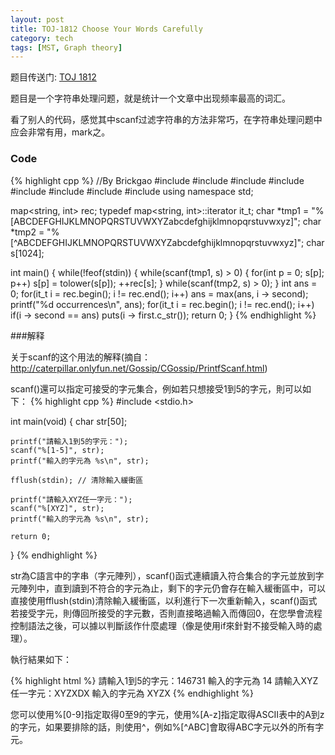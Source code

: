 ```yaml
---
layout: post
title: TOJ-1812 Choose Your Words Carefully 
category: tech
tags: [MST, Graph theory]
---
```


题目传送门: <a href="http://acm.tju.edu.cn/toj/showp1812.html">TOJ 1812</a>

题目是一个字符串处理问题，就是统计一个文章中出现频率最高的词汇。

看了别人的代码，感觉其中scanf过滤字符串的方法非常巧，在字符串处理问题中应会非常有用，mark之。

### Code

{% highlight cpp %}
//By Brickgao
#include <iostream>
#include <cstdio>
#include <cstring>
#include <cmath>
#include <cstdlib>
#include <algorithm>
#include <vector>
#include <map>
using namespace std;

map<string, int> rec;
typedef map<string, int>::iterator it_t;
char *tmp1 = "%[ABCDEFGHIJKLMNOPQRSTUVWXYZabcdefghijklmnopqrstuvwxyz]";
char *tmp2 = "%[^ABCDEFGHIJKLMNOPQRSTUVWXYZabcdefghijklmnopqrstuvwxyz]";
char s[1024];

int main()
{
    while(!feof(stdin))
    {
        while(scanf(tmp1, s) > 0)
        {
            for(int p = 0; s[p]; p++) s[p] = tolower(s[p]);
            ++rec[s];
        }
        while(scanf(tmp2, s) > 0);
    }
    int ans = 0;
    for(it_t i = rec.begin(); i != rec.end(); i++)
        ans = max(ans, i -> second);
    printf("%d occurrences\n", ans);
    for(it_t i = rec.begin(); i != rec.end(); i++)
        if(i -> second == ans)
            puts(i -> first.c_str());
    return 0;
}
{% endhighlight %}

###解释

关于scanf的这个用法的解释(摘自：<a href ="http://caterpillar.onlyfun.net/Gossip/CGossip/PrintfScanf.html">http://caterpillar.onlyfun.net/Gossip/CGossip/PrintfScanf.html</a>)

scanf()還可以指定可接受的字元集合，例如若只想接受1到5的字元，則可以如下：
{% highlight cpp %}
#include <stdio.h>

int main(void) {
    char str[50];
    
    printf("請輸入1到5的字元：");
    scanf("%[1-5]", str);
    printf("輸入的字元為 %s\n", str);

    fflush(stdin); // 清除輸入緩衝區

    printf("請輸入XYZ任一字元：");
    scanf("%[XYZ]", str);
    printf("輸入的字元為 %s\n", str);
    
    return 0;
}
{% endhighlight %}

str為C語言中的字串（字元陣列），scanf()函式連續讀入符合集合的字元並放到字元陣列中，直到讀到不符合的字元為止，剩下的字元仍會存在輸入緩衝區中，可以直接使用fflush(stdin)清除輸入緩衝區，以利進行下一次重新輸入，scanf()函式若接受字元，則傳回所接受的字元數，否則直接略過輸入而傳回0，在您學會流程控制語法之後，可以據以判斷該作什麼處理（像是使用if來針對不接受輸入時的處理）。

執行結果如下：

{% highlight html %}
請輸入1到5的字元：146731
輸入的字元為 14
請輸入XYZ任一字元：XYZXDX
輸入的字元為 XYZX
{% endhighlight %}

<p>您可以使用%[0-9]指定取得0至9的字元，使用%[A-z]指定取得ASCII表中的A到z的字元，如果要排除的話，則使用^，例如%[^ABC]會取得ABC字元以外的所有字元。</p>
